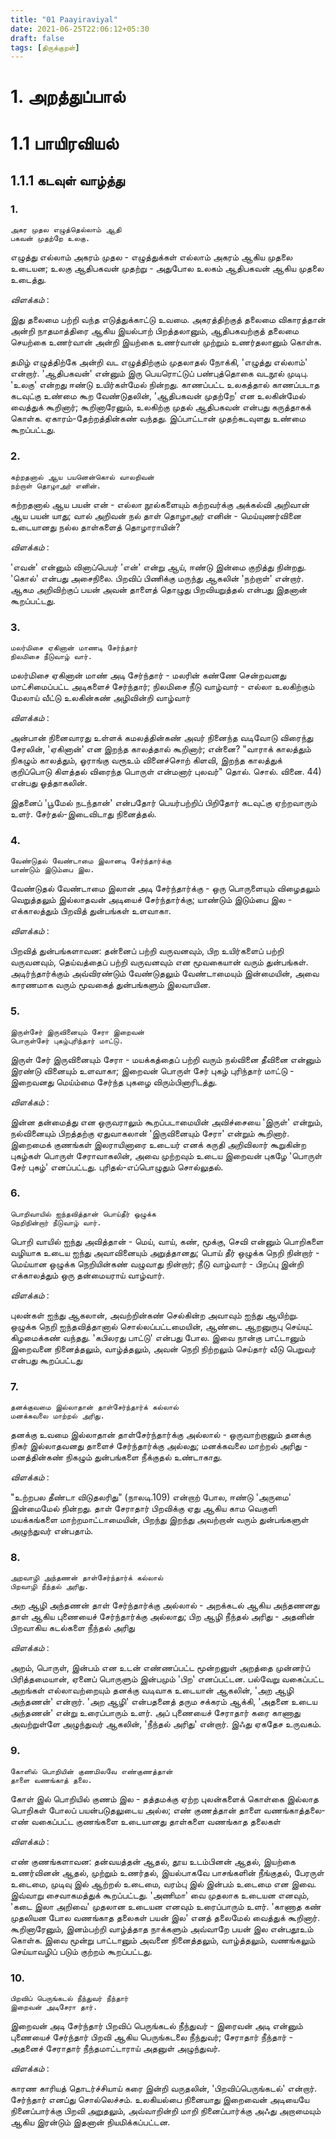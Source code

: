 ```yaml
---
title: "01 Paayiraviyal"
date: 2021-06-25T22:06:12+05:30
draft: false
tags: [திருக்குறள்]
---
```


# 1. அறத்துப்பால் 

# 1.1 பாயிரவியல்

## 1.1.1 கடவுள் வாழ்த்து

### 1. 	
```
அகர முதல எழுத்தெல்லாம் ஆதி
பகவன் முதற்றே உலகு.
```
எழுத்து எல்லாம் அகரம் முதல - எழுத்துக்கள் எல்லாம் அகரம் ஆகிய முதலை உடையன; உலகு ஆதிபகவன் முதற்று - அதுபோல உலகம் ஆதிபகவன் ஆகிய முதலை உடைத்து.

*விளக்கம்* :  


இது தலைமை பற்றி வந்த எடுத்துக்காட்டு உவமை. அகரத்திற்குத் தலைமை விகாரத்தான் அன்றி நாதமாத்திரை ஆகிய இயல்பாற் பிறத்தலானும், ஆதிபகவற்குத் தலைமை செயற்கை உணர்வான் அன்றி இயற்கை உணர்வான் முற்றும் உணர்தலானும் கொள்க.

தமிழ் எழுத்திற்கே அன்றி வட எழுத்திற்கும் முதலாதல் நோக்கி, 'எழுத்து எல்லாம்' என்றார். 'ஆதிபகவன்' என்னும் இரு பெயரொட்டுப் பண்புத்தொகை வடநூல் முடிபு. 'உலகு' என்றது ஈண்டு உயிர்கள்மேல் நின்றது. காணப்பட்ட உலகத்தால் காணப்படாத கடவுட்கு உண்மை கூற வேண்டுதலின், 'ஆதிபகவன் முதற்றே' என உலகின்மேல் வைத்துக் கூறினார்; கூறினாரேனும், உலகிற்கு முதல் ஆதிபகவன் என்பது கருத்தாகக் கொள்க. ஏகாரம்-தேற்றத்தின்கண் வந்தது. இப்பாட்டான் முதற்கடவுளது உண்மை கூறப்பட்டது. 

### 2. 	
```
கற்றதனால் ஆய பயனென்கொல் வாலறிவன்
நற்றாள் தொழாஅர் எனின்.
```
கற்றதனால் ஆய பயன் என் - எல்லா நூல்களையும் கற்றவர்க்கு அக்கல்வி அறிவான் ஆய பயன் யாது; 
வால் அறிவன் நல் தாள் தொழாஅர் எனின் - மெய்யுணர்வினை உடையானது நல்ல தாள்களைத் தொழாராயின்?

*விளக்கம்* :  


'எவன்' என்னும் வினாப்பெயர் 'என்' என்று ஆய், ஈண்டு இன்மை குறித்து நின்றது. 'கொல்' என்பது அசைநிலை. 
பிறவிப் பிணிக்கு மருந்து ஆகலின் 'நற்றாள்' என்றார். ஆகம அறிவிற்குப் பயன் அவன் தாளைத் தொழுது பிறவியறுத்தல் 
என்பது இதனான் கூறப்பட்டது.

### 3. 	
```
மலர்மிசை ஏகினான் மாணடி சேர்ந்தார்
நிலமிசை நீடுவாழ் வார்.
```
மலர்மிசை ஏகினான் மாண் அடி சேர்ந்தார் - மலரின் கண்ணே சென்றவனது மாட்சிமைப்பட்ட அடிகளைச் சேர்ந்தார்; 
நிலமிசை நீடு வாழ்வார் - எல்லா உலகிற்கும் மேலாய் வீட்டு உலகின்கண் அழிவின்றி வாழ்வார் 

*விளக்கம்* :  


அன்பான் நினைவாரது உள்ளக் கமலத்தின்கண் அவர் நினைந்த வடிவோடு விரைந்து சேரலின், 
'ஏகினான்' என இறந்த காலத்தால் கூறினார்; என்னை? "வாராக் காலத்தும் நிகழும் காலத்தும், 
ஓராங்கு வரூஉம் வினைச்சொற் கிளவி, இறந்த காலத்துக் குறிப்பொடு கிளத்தல் விரைந்த பொருள் 
என்மனார் புலவர்" தொல். சொல். வினை. 44) என்பது ஓத்தாகலின். 

இதனைப் 'பூமேல் நடந்தான்' என்பதோர் பெயர்பற்றிப் பிறிதோர் கடவுட்கு ஏற்றவாரும் உளர். சேர்தல்-இடைவிடாது நினைத்தல்.

### 4. 

```
வேண்டுதல் வேண்டாமை இலானடி சேர்ந்தார்க்கு
யாண்டும் இடும்பை இல.
```
வேண்டுதல் வேண்டாமை இலான் அடி சேர்ந்தார்க்கு - ஒரு பொருளையும் விழைதலும் வெறுத்தலும் 
இல்லாதவன் அடியைச் சேர்ந்தார்க்கு; யாண்டும் இடும்பை இல - எக்காலத்தும் பிறவித் துன்பங்கள் உளவாகா.

*விளக்கம்* :  

பிறவித் துன்பங்களாவன: தன்னைப் பற்றி வருவனவும், பிற உயிர்களைப் பற்றி வருவனவும், 
தெய்வத்தைப் பற்றி வருவனவும் என மூவகையான் வரும் துன்பங்கள். அடிர்ந்தார்க்கும் 
அவ்விரண்டும் வேண்டுதலும் வேண்டாமையும் இன்மையின், அவை காரணமாக வரும் 
மூவகைத் துன்பங்களும் இலவாயின.

### 5. 	
```
இருள்சேர் இருவினையும் சேரா இறைவன்
பொருள்சேர் புகழ்புரிந்தார் மாட்டு.
```
இருள் சேர் இருவினையும் சேரா - மயக்கத்தைப் பற்றி வரும் நல்வினை தீவினை என்னும் 
இரண்டு வினையும் உளவாகா; இறைவன் பொருள் சேர் புகழ் புரிந்தார் மாட்டு - இறைவனது 
மெய்ம்மை சேர்ந்த புகழை விரும்பினாரிடத்து. 

*விளக்கம்* :  

இன்ன தன்மைத்து என ஒருவராலும் கூறப்படாமையின் அவிச்சையை 'இருள்' என்றும், 
நல்வினையும் பிறத்தற்கு ஏதுவாகலான் 'இருவினையும் சேரா' என்றும் கூறினார். 
இறைமைக் குணங்கள் இலராயினாரை உடையர் எனக் கருதி அறிவிலார் கூறுகின்ற 
புகழ்கள் பொருள் சேராவாகலின், அவை முற்றவும் உடைய இறைவன் புகழே 
'பொருள் சேர் புகழ்' எனப்பட்டது. புரிதல்-எப்பொழுதும் சொல்லுதல்.

### 6. 	
```
பொறிவாயில் ஐந்தவித்தான் பொய்தீர் ஒழுக்க
நெறிநின்றார் நீடுவாழ் வார்.
```
பொறி வாயில் ஐந்து அவித்தான் - மெய், வாய், கண், மூக்கு, செவி என்னும் பொறிகளை 
வழியாக உடைய ஐந்து அவாவினையும் அறுத்தானது; பொய் தீர் ஒழுக்க நெறி நின்றார் - 
மெய்யான ஒழுக்க நெறியின்கண் வழுவாது நின்றார்; நீடு வாழ்வார் - பிறப்பு இன்றி 
எக்காலத்தும் ஒரு தன்மையராய் வாழ்வார். 

*விளக்கம்* :  

புலன்கள் ஐந்து ஆகலான், அவற்றின்கண் செல்கின்ற அவாவும் ஐந்து ஆயிற்று. 
ஒழுக்க நெறி ஐந்தவித்தானால் சொல்லப்பட்டமையின், ஆண்டை ஆறனுருபு செய்யுட் 
கிழமைக்கண் வந்தது. 'கபிலரது பாட்டு' என்பது போல. இவை நான்கு பாட்டானும் 
இறைவனை நினைத்தலும், வாழ்த்தலும், அவன் நெறி நிற்றலும் செய்தார் வீடு 
பெறுவர் என்பது கூறப்பட்டது

### 7. 	
```
தனக்குவமை இல்லாதான் தாள்சேர்ந்தார்க் கல்லால்
மனக்கவலை மாற்றல் அரிது.
```
தனக்கு உவமை இல்லாதான் தாள்சேர்ந்தார்க்கு அல்லால் - ஒருவாற்றானும் தனக்கு 
நிகர் இல்லாதவனது தாளைச் சேர்ந்தார்க்கு அல்லது; மனக்கவலை மாற்றல் அரிது - 
மனத்தின்கண் நிகழும் துன்பங்களை நீக்குதல் உண்டாகாது.

*விளக்கம்* :  

"உற்றபல தீண்டா விடுதலரிது" (நாலடி.109) என்றாற் போல, ஈண்டு 'அருமை' இன்மைமேல் நின்றது. 
தாள் சேராதார் பிறவிக்கு ஏது ஆகிய காம வெகுளி மயக்கங்களை மாற்றமாட்டாமையின், 
பிறந்து இறந்து அவற்றான் வரும் துன்பங்களுள் அழுந்துவர் என்பதாம்.

### 8. 	
```
அறவாழி அந்தணன் தாள்சேர்ந்தார்க் கல்லால்
பிறவாழி நீந்தல் அரிது.
```
அற ஆழி அந்தணன் தாள் சேர்ந்தார்க்கு அல்லால் - அறக்கடல் ஆகிய அந்தணனது தாள் 
ஆகிய புணையைச் சேர்ந்தார்க்கு அல்லாது; பிற ஆழி நீந்தல் அரிது - அதனின் 
பிறவாகிய கடல்களை நீந்தல் அரிது

*விளக்கம்* :  

அறம், பொருள், இன்பம் என உடன் எண்ணப்பட்ட மூன்றனுள் அறத்தை முன்னர்ப் பிரித்தமையான், 
ஏனைப் பொருளும் இன்பமும் 'பிற' எனப்பட்டன. பல்வேறு வகைப்பட்ட அறங்கள் எல்லாவற்றையும் 
தனக்கு வடிவாக உடையான் ஆகலின், 'அற ஆழி அந்தணன்' என்றார். 'அற ஆழி' என்பதனைத் 
தரும சக்கரம் ஆக்கி, 'அதனை உடைய அந்தணன்' என்று உரைப்பாரும் உளர். அப் புணையைச் 
சேராதார் கரை காணாது அவற்றுள்ளே அழுந்துவர் ஆகலின், 'நீந்தல் அரிது' என்றார். 
இஃது ஏகதேச உருவகம்.

### 9. 	
```
கோளில் பொறியின் குணமிலவே எண்குணத்தான்
தாளை வணங்காத் தலை.
```
கோள் இல் பொறியில் குணம் இல - தத்தமக்கு ஏற்ற புலன்களைக் கொள்கை இல்லாத 
பொறிகள் போலப் பயன்படுதலுடைய அல்ல; எண் குணத்தான் தாளை வணங்காத்தலை- 
எண் வகைப்பட்ட குணங்களை உடையானது தாள்களை வணங்காத தலைகள்

*விளக்கம்* :  

எண் குணங்களாவன: தன்வயத்தன் ஆதல், தூய உடம்பினன் ஆதல், இயற்கை உணர்வினன் ஆதல், 
முற்றும் உணர்தல், இயல்பாகவே பாசங்களின் நீங்குதல், பேரருள் உடைமை, முடிவு இல் ஆற்றல் 
உடைமை, வரம்பு இல் இன்பம் உடைமை என இவை. இவ்வாறு சைவாகமத்துக் கூறப்பட்டது. 
'அணிமா' வை முதலாக உடையன எனவும், 'கடை இலா அறிவை' முதலான உடையன 
எனவும் உரைப்பாரும் உளர். 'காணாத கண் முதலியன போல வணங்காத தலைகள் பயன் இல' 
எனத் தலைமேல் வைத்துக் கூறினார். கூறினாரேனும், இனம்பற்றி வாழ்த்தாத நாக்களும் 
அவ்வாறே பயன் இல என்பதூஉம் கொள்க. இவை மூன்று பாட்டானும் அவனை நினைத்தலும், 
வாழ்த்தலும், வணங்கலும் செய்யாவழிப் படும் குற்றம் கூறப்பட்டது.

### 10.  	
```
பிறவிப் பெருங்கடல் நீந்துவர் நீந்தார்
இறைவன் அடிசேரா தார்.
```

இறைவன் அடி சேர்ந்தார் பிறவிப் பெருங்கடல் நீந்துவர் - இரைவன் அடி என்னும் புணையைச் 
சேர்ந்தார் பிறவி ஆகிய பெருங்கடலை நீந்துவர்; சேராதார் நீந்தார் - அதனைச் சேராதார் 
நீந்தமாட்டாராய் அதனுள் அழுந்துவர்.

*விளக்கம்* :  

காரண காரியத் தொடர்ச்சியாய் கரை இன்றி வருதலின், 'பிறவிப்பெருங்கடல்' என்றார். 
சேர்ந்தார் எனப்து சொல்லெச்சம். உலகியல்பை நினையாது இறைவைன் அடியையே 
நினைப்பார்க்கு பிறவி அறுதலும், அவ்வாறின்றி மாறி நினைப்பார்க்கு அஃது அறாமையும் 
ஆகிய இரன்டும் இதனான் நியமிக்கப்பட்டன.
